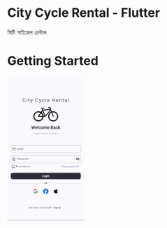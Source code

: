 # City Cycle Rental - Flutter
 সিটি সাইকেল রেন্টাল

 # Getting Started
<img src="https://github.com/F-Reza/City_Cycle_Rental/blob/main/Screenshot.png" width="35%"> 
